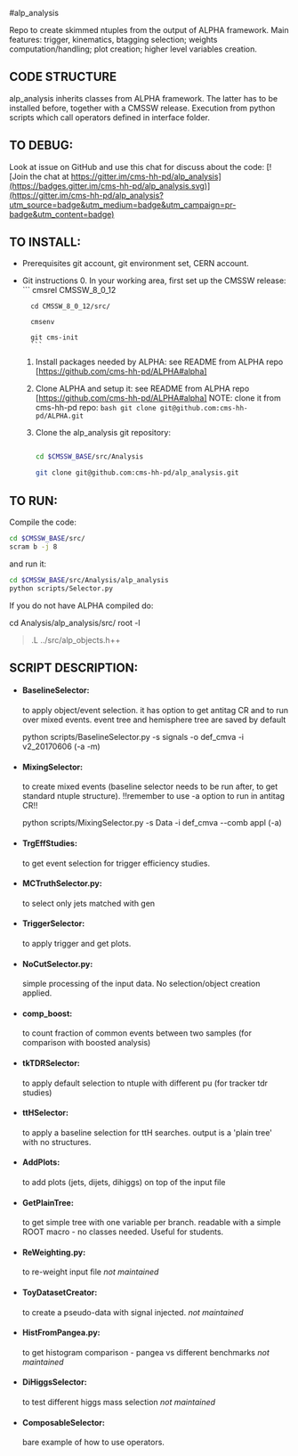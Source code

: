 #alp_analysis

Repo to create skimmed ntuples from the output of ALPHA framework.
Main features: trigger, kinematics, btagging selection; weights computation/handling; plot creation; higher level variables creation.

## CODE STRUCTURE
alp_analysis inherits classes from ALPHA framework.
The latter has to be installed before, together with a CMSSW release.
Execution from python scripts which call operators defined in interface folder.

## TO DEBUG:
Look at issue on GitHub and use this chat for discuss about the code:
[![Join the chat at https://gitter.im/cms-hh-pd/alp_analysis](https://badges.gitter.im/cms-hh-pd/alp_analysis.svg)](https://gitter.im/cms-hh-pd/alp_analysis?utm_source=badge&utm_medium=badge&utm_campaign=pr-badge&utm_content=badge)

## TO INSTALL:
- Prerequisites
git account, git environment set, CERN account.

- Git instructions
    0. In your working area, first set up the CMSSW release:
        ```
        cmsrel CMSSW_8_0_12

        cd CMSSW_8_0_12/src/

        cmsenv

        git cms-init
        ```
    1. Install packages needed by ALPHA:
        see README from ALPHA repo [https://github.com/cms-hh-pd/ALPHA#alpha]

    2. Clone ALPHA and setup it:
        see README from ALPHA repo [https://github.com/cms-hh-pd/ALPHA#alpha]
        NOTE: clone it from cms-hh-pd repo:
            ```bash
            git clone git@github.com:cms-hh-pd/ALPHA.git
            ```
    3. Clone the alp_analysis git repository:
        ```bash

        cd $CMSSW_BASE/src/Analysis

        git clone git@github.com:cms-hh-pd/alp_analysis.git
        ```

## TO RUN:
Compile the code:
```bash
cd $CMSSW_BASE/src/
scram b -j 8
```
and run it:
```bash
cd $CMSSW_BASE/src/Analysis/alp_analysis
python scripts/Selector.py
```

If you do not have ALPHA compiled do: 

cd Analysis/alp_analysis/src/
root -l
> .L ../src/alp_objects.h++

## SCRIPT DESCRIPTION:

- #### BaselineSelector:
  
   to apply object/event selection. it has option to get antitag CR and to run over mixed events. event tree and hemisphere tree are saved by default

   python scripts/BaselineSelector.py -s signals -o def_cmva -i v2_20170606 (-a -m)

- #### MixingSelector:

   to create mixed events (baseline selector needs to be run after, to get standard ntuple structure). !!remember to use -a option to run in antitag CR!!

   python scripts/MixingSelector.py -s Data -i def_cmva --comb appl (-a)

- #### TrgEffStudies:

   to get event selection for trigger efficiency studies.

- #### MCTruthSelector.py:

   to select only jets matched with gen

- #### TriggerSelector:

   to apply trigger and get plots.

- #### NoCutSelector.py:

   simple processing of the input data. No selection/object creation applied.

- #### comp_boost:

   to count fraction of common events between two samples (for comparison with boosted analysis)

- #### tkTDRSelector:

   to apply default selection to ntuple with different pu (for tracker tdr studies)

- #### ttHSelector:

   to apply a baseline selection for ttH searches. output is a 'plain tree' with no structures.

- #### AddPlots:

   to add plots (jets, dijets, dihiggs) on top of the input file

- #### GetPlainTree:

   to get simple tree with one variable per branch. readable with a simple ROOT macro - no classes needed. Useful for students.

- #### ReWeighting.py:

   to re-weight input file *not maintained*

- #### ToyDatasetCreator:

   to create a pseudo-data with signal injected. *not maintained*

- #### HistFromPangea.py:

   to get histogram comparison - pangea vs different benchmarks *not maintained*

- #### DiHiggsSelector:

   to test different higgs mass selection *not maintained*

- #### ComposableSelector:

   bare example of how to use operators.
